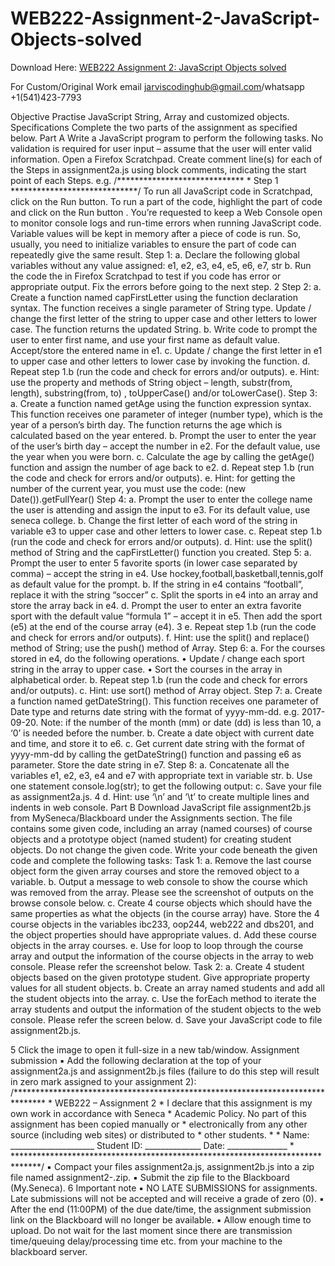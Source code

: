 # WEB222-Assignment-2-JavaScript-Objects-solved

Download Here: [WEB222 Assignment 2: JavaScript Objects solved](https://jarviscodinghub.com/assignment/assignment-2-javascript-objects-solution/)

For Custom/Original Work email jarviscodinghub@gmail.com/whatsapp +1(541)423-7793

Objective
Practise JavaScript String, Array and customized objects.
Specifications
Complete the two parts of the assignment as specified below.
Part A Write a JavaScript program to perform the following tasks. No validation is required for user input – assume that the user will enter valid information. Open a Firefox Scratchpad. Create comment line(s) for each of the Steps in assignment2a.js using block comments, indicating the start point of each Steps. e.g. /***************************** * Step 1 *****************************/
To run all JavaScript code in Scratchpad, click on the Run button. To run a part of the code, highlight the part of code and click on the Run button . You’re requested to keep a Web Console open to monitor console logs and run-time errors when running JavaScript code. Variable values will be kept in memory after a piece of code is run. So, usually, you need to initialize variables to ensure the part of code can repeatedly give the same result.
Step 1:
a. Declare the following global variables without any value assigned: e1, e2, e3, e4, e5, e6, e7, str b. Run the code the in Firefox Scratchpad to test if you code has error or appropriate output. Fix the errors before going to the next step.
2
Step 2:
a. Create a function named capFirstLetter using the function declaration syntax. The function receives a single parameter of String type. Update / change the first letter of the string to upper case and other letters to lower case. The function returns the updated String. b. Write code to prompt the user to enter first name, and use your first name as default value. Accept/store the entered name in e1. c. Update / change the first letter in e1 to upper case and other letters to lower case by invoking the function. d. Repeat step 1.b (run the code and check for errors and/or outputs). e. Hint: use the property and methods of String object – length, substr(from, length), substring(from, to) , toUpperCase() and/or toLowerCase().
Step 3:
a. Create a function named getAge using the function expression syntax. This function receives one parameter of integer (number type), which is the year of a person’s birth day. The function returns the age which is calculated based on the year entered. b. Prompt the user to enter the year of the user’s birth day – accept the number in e2. For the default value, use the year when you were born. c. Calculate the age by calling the getAge() function and assign the number of age back to e2. d. Repeat step 1.b (run the code and check for errors and/or outputs). e. Hint: for getting the number of the current year, you must use the code: (new Date()).getFullYear()
Step 4:
a. Prompt the user to enter the college name the user is attending and assign the input to e3. For its default value, use seneca college. b. Change the first letter of each word of the string in variable e3 to upper case and other letters to lower case. c. Repeat step 1.b (run the code and check for errors and/or outputs). d. Hint: use the split() method of String and the capFirstLetter() function you created.
Step 5:
a. Prompt the user to enter 5 favorite sports (in lower case separated by comma) – accept the string in e4. Use hockey,football,basketball,tennis,golf as default value for the prompt. b. If the string in e4 contains “football”, replace it with the string “soccer” c. Split the sports in e4 into an array and store the array back in e4. d. Prompt the user to enter an extra favorite sport with the default value “formula 1” – accept it in e5. Then add the sport (e5) at the end of the course array (e4).
3
e. Repeat step 1.b (run the code and check for errors and/or outputs). f. Hint: use the split() and replace() method of String; use the push() method of Array.
Step 6:
a. For the courses stored in e4, do the following operations. • Update / change each sport string in the array to upper case. • Sort the courses in the array in alphabetical order. b. Repeat step 1.b (run the code and check for errors and/or outputs). c. Hint: use sort() method of Array object.
Step 7:
a. Create a function named getDateString(). This function receives one parameter of Date type and returns date string with the format of yyyy-mm-dd. e.g. 2017-09-20. Note: if the number of the month (mm) or date (dd) is less than 10, a ‘0’ is needed before the number. b. Create a date object with current date and time, and store it to e6. c. Get current date string with the format of yyyy-mm-dd by calling the getDateString() function and passing e6 as parameter. Store the date string in e7.
Step 8:
a. Concatenate all the variables e1, e2, e3, e4 and e7 with appropriate text in variable str. b. Use one statement console.log(str); to get the following output:
c. Save your file as assignment2a.js.
4
d. Hint: use ‘\n’ and ‘\t’ to create multiple lines and indents in web console.
Part B Download JavaScript file assignment2b.js from MySeneca/Blackboard under the Assignments section. The file contains some given code, including an array (named courses) of course objects and a prototype object (named student) for creating student objects. Do not change the given code. Write your code beneath the given code and complete the following tasks:
Task 1:
a. Remove the last course object form the given array courses and store the removed object to a variable. b. Output a message to web console to show the course which was removed from the array. Please see the screenshot of outputs on the browse console below. c. Create 4 course objects which should have the same properties as what the objects (in the course array) have. Store the 4 course objects in the variables ibc233, oop244, web222 and dbs201, and the object properties should have appropriate values. d. Add these course objects in the array courses. e. Use for loop to loop through the course array and output the information of the course objects in the array to web console. Please refer the screenshot below.
Task 2:
a. Create 4 student objects based on the given prototype student. Give appropriate property values for all student objects. b. Create an array named students and add all the student objects into the array. c. Use the forEach method to iterate the array students and output the information of the student objects to the web console. Please refer the screen below. d. Save your JavaScript code to file assignment2b.js.

5
Click the image to open it full-size in a new tab/window.
Assignment submission
▪ Add the following declaration at the top of your assignment2a.js and assignment2b.js files (failure to do this step will result in zero mark assigned to your assignment 2):
/******************************************************************************* * WEB222 – Assignment 2 * I declare that this assignment is my own work in accordance with Seneca * Academic Policy. No part of this assignment has been copied manually or * electronically from any other source (including web sites) or distributed to * other students. * * Name: _____________________ Student ID: ______________ Date: _______________ * ******************************************************************************/
▪ Compact your files assignment2a.js, assignment2b.js into a zip file named assignment2-.zip. ▪ Submit the zip file to the Blackboard (My.Seneca).
6
Important note
▪ NO LATE SUBMISSIONS for assignments. Late submissions will not be accepted and will receive a grade of zero (0). ▪ After the end (11:00PM) of the due date/time, the assignment submission link on the Blackboard will no longer be available. ▪ Allow enough time to upload. Do not wait for the last moment since there are transmission time/queuing delay/processing time etc. from your machine to the blackboard server.
